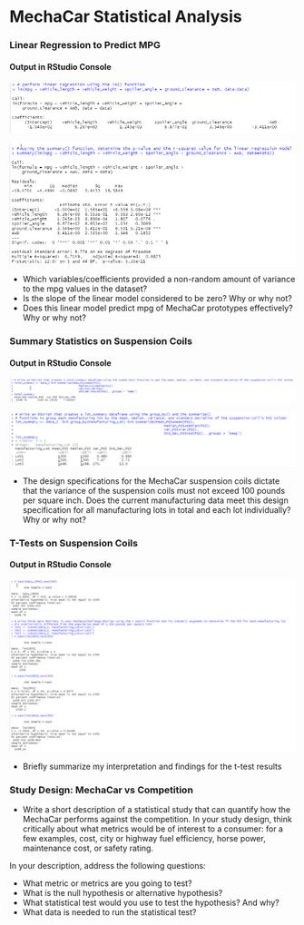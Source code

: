 # MechaCar Statistical Analysis

### Linear Regression to Predict MPG

#### Output in RStudio Console

![this is image](https://github.com/krisnagoda/MechaCar_Statistical_Analysis/blob/0af4aaf7583d821032e32446189bb38d50357695/R_linear_regression.png)

![this is image](https://github.com/krisnagoda/MechaCar_Statistical_Analysis/blob/0af4aaf7583d821032e32446189bb38d50357695/R_pvalue_rsquaredvalue.png)

 - Which variables/coefficients provided a non-random amount of variance to the mpg values in the dataset?
 - Is the slope of the linear model considered to be zero? Why or why not?
 - Does this linear model predict mpg of MechaCar prototypes effectively? Why or why not?

### Summary Statistics on Suspension Coils

#### Output in RStudio Console

![this is image](https://github.com/krisnagoda/MechaCar_Statistical_Analysis/blob/1554c139f975ed927fe6d874abcb7ed18b60122a/R_total_summary.png)

![this is image](https://github.com/krisnagoda/MechaCar_Statistical_Analysis/blob/1554c139f975ed927fe6d874abcb7ed18b60122a/R_lot_summary.png)

 - The design specifications for the MechaCar suspension coils dictate that the variance of the suspension coils must not exceed 100 pounds per square inch. Does the current manufacturing data meet this design specification for all manufacturing lots in total and each lot individually? Why or why not?

### T-Tests on Suspension Coils

#### Output in RStudio Console

![this is image](https://github.com/krisnagoda/MechaCar_Statistical_Analysis/blob/e372e43e6b74c8b9774e1d5306903c915fcaccdf/R_ttest.png)

- Briefly summarize my interpretation and findings for the t-test results

### Study Design: MechaCar vs Competition

 - Write a short description of a statistical study that can quantify how the MechaCar performs against the competition. In your study design, think critically about what metrics would be of interest to a consumer: for a few examples, cost, city or highway fuel efficiency, horse power, maintenance cost, or safety rating.

In your description, address the following questions:

 - What metric or metrics are you going to test?
 - What is the null hypothesis or alternative hypothesis?
 - What statistical test would you use to test the hypothesis? And why?
 - What data is needed to run the statistical test?

